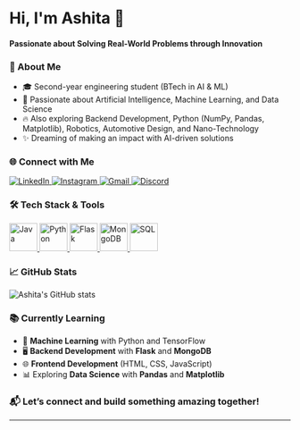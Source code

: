 <p align="center">
  <h1>Hi, I'm Ashita 👋</h1>
  <h4>Passionate about Solving Real-World Problems through Innovation</h4>
</p>

### 🚀 About Me
- 🎓 Second-year engineering student (BTech in AI & ML) 
- 🤖 Passionate about Artificial Intelligence, Machine Learning, and Data Science
- 🔥 Also exploring Backend Development, Python (NumPy, Pandas, Matplotlib), Robotics, Automotive Design, and Nano-Technology
- ✨ Dreaming of making an impact with AI-driven solutions

### 🌐 Connect with Me
<p align="left">
<a href="https://linkedin.com/in/ashita-jayaram" target="_blank">
  <img src="https://img.shields.io/badge/LinkedIn-0077B5?style=for-the-badge&logo=linkedin&logoColor=white" alt="LinkedIn"/>
</a>
<a href="https://instagram.com/ashitatihsa" target="_blank">
  <img src="https://img.shields.io/badge/Instagram-E4405F?style=for-the-badge&logo=instagram&logoColor=white" alt="Instagram"/>
</a>
<a href="mailto:ashitajayaram.work@gmail.com" target="_blank">
  <img src="https://img.shields.io/badge/Gmail-D14836?style=for-the-badge&logo=gmail&logoColor=white" alt="Gmail"/>
</a>
<a href="https://discordapp.com/users/ash.3.14" target="_blank">
  <img src="https://img.shields.io/badge/Discord-5865F2?style=for-the-badge&logo=discord&logoColor=white" alt="Discord"/>
</a>
</p>

### 🛠️ Tech Stack & Tools
<p align="left">
  <a href="https://www.java.com" target="_blank">
    <img src="https://upload.wikimedia.org/wikipedia/commons/4/4e/Java_logo_%282013%29.svg" alt="Java" width="50" height="50"/>
  </a>
  <a href="https://www.python.org" target="_blank">
    <img src="https://upload.wikimedia.org/wikipedia/commons/c/c3/Python-logo-notext.svg" alt="Python" width="50" height="50"/>
  </a>
  <a href="https://flask.palletsprojects.com/" target="_blank">
    <img src="https://upload.wikimedia.org/wikipedia/commons/7/73/Flask_logo.svg" alt="Flask" width="50" height="50"/>
  </a>
  <a href="https://www.mongodb.com" target="_blank">
    <img src="https://upload.wikimedia.org/wikipedia/commons/4/47/MongoDB_Logo.svg" alt="MongoDB" width="50" height="50"/>
  </a>
  <a href="https://www.mysql.com" target="_blank">
    <img src="https://upload.wikimedia.org/wikipedia/commons/6/63/MySQL_logo.svg" alt="SQL" width="50" height="50"/>
  </a>
</p>

### 📈 GitHub Stats
![Ashita's GitHub stats](https://github-readme-stats.vercel.app/api?username=ashitajayaram&show_icons=true&theme=radical)

### 📚 Currently Learning
- 🤖 **Machine Learning** with Python and TensorFlow
- 🖥️ **Backend Development** with **Flask** and **MongoDB**
- 🌐 **Frontend Development** (HTML, CSS, JavaScript)
- 📊 Exploring **Data Science** with **Pandas** and **Matplotlib**

### 📬 Let’s connect and build something amazing together!

---
